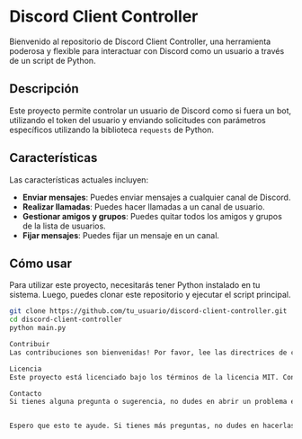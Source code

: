 # Discord Client Controller

Bienvenido al repositorio de Discord Client Controller, una herramienta poderosa y flexible para interactuar con Discord como un usuario a través de un script de Python.

## Descripción

Este proyecto permite controlar un usuario de Discord como si fuera un bot, utilizando el token del usuario y enviando solicitudes con parámetros específicos utilizando la biblioteca `requests` de Python. 

## Características

Las características actuales incluyen:

- **Enviar mensajes**: Puedes enviar mensajes a cualquier canal de Discord.
- **Realizar llamadas**: Puedes hacer llamadas a un canal de usuario.
- **Gestionar amigos y grupos**: Puedes quitar todos los amigos y grupos de la lista de usuarios.
- **Fijar mensajes**: Puedes fijar un mensaje en un canal.

## Cómo usar

Para utilizar este proyecto, necesitarás tener Python instalado en tu sistema. Luego, puedes clonar este repositorio y ejecutar el script principal.

```bash
git clone https://github.com/tu_usuario/discord-client-controller.git
cd discord-client-controller
python main.py

Contribuir
Las contribuciones son bienvenidas! Por favor, lee las directrices de contribución para empezar.

Licencia
Este proyecto está licenciado bajo los términos de la licencia MIT. Consulta el archivo LICENSE para más detalles.

Contacto
Si tienes alguna pregunta o sugerencia, no dudes en abrir un problema en este repositorio.


Espero que esto te ayude. Si tienes más preguntas, no dudes en hacerlas. 😊

